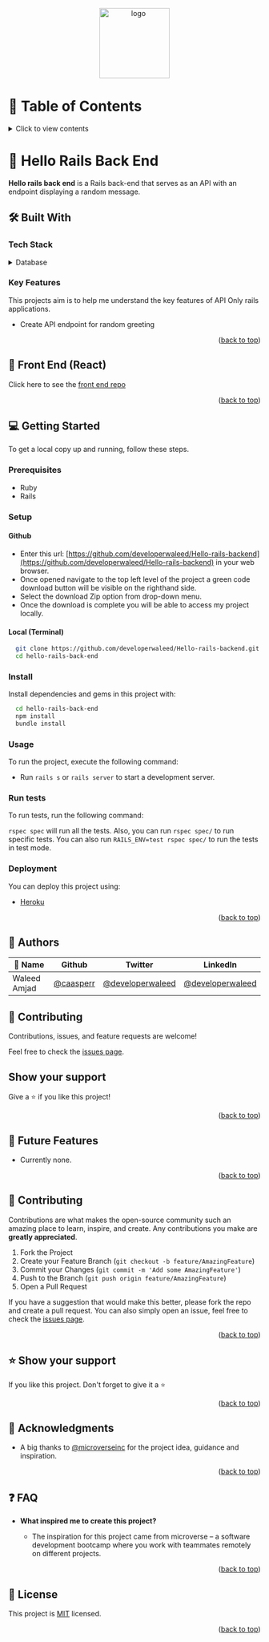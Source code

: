 <a name="readme-top"></a>


<div align="center">
  <img src="https://github.com/microverseinc/readme-template/blob/master/murple_logo.png" alt="logo" width="140"  height="auto" />
  <br/>
</div>

<!-- TABLE OF CONTENTS -->

# 📗 Table of Contents

<details>
  <summary>Click to view contents</summary>
  <ol>
    <li>
      <a href="#about-project">📖 About the Project</a>
        <ul>
          <li><a href="#video">📹 Video</a></li>
          <li>
            <a href="#built-with">🛠 Built With</a>
            <ul>
              <li><a href="#tech-stack">Tech Stack</a></li>
              <li><a href="#key-features">Key Features</a></li>
            </ul>
          </li>
          <li><a href="#live-demo">🚀 Front End</a></li>
        </ul>
    </li>
    <li>
      <a href="#getting-started">💻 Getting Started</a>
      <ul>
        <li><a href="#setup">Setup</a></li>
        <li><a href="#prerequisites">Prerequisites</a></li>
        <li><a href="#install">Install</a></li>
        <li><a href="#usage">Usage</a></li>
        <li><a href="#run-tests">Run tests</a></li>
        <li><a href="#deployment">Deployment</a></li>
      </ul>
    </li>
    <li><a href="#authors">👥 Authors</a></li>
    <li><a href="#future-features">🔭 Future Features</a></li>
    <li><a href="#contributing">🤝 Contributing</a></li>
    <li><a href="#support">⭐️ Show your support</a></li>
    <li><a href="#acknowledgements">🙏 Acknowledgements</a></li>
    <li><a href="#faq">❓ FAQ</a></li>
    <li><a href="#license">📝 License</a></li>
  </ol>
</details>

<!-- PROJECT DESCRIPTION -->

# 📖 Hello Rails Back End <a name="about-project"></a>

**Hello rails back end** is a Rails back-end that serves as an API with an endpoint displaying a random message.

## 🛠 Built With <a name="built-with"></a>

### Tech Stack <a name="tech-stack"></a>


<details>
<summary>Database</summary>
  <ul>
    <li><a href="https://rubyonrails.org/">Rails</a></li>
    <li><a href="https://www.postgresql.org/">PostgreSQL</a></li>
  </ul>
</details>

<!-- Features -->

### Key Features <a name="key-features"></a>

This projects aim is to help me understand the key features of API Only rails applications.

- Create API endpoint for random greeting

<p align="right">(<a href="#readme-top">back to top</a>)</p>

<!-- LIVE DEMO -->

## 🚀 Front End (React) <a name="live-demo"></a>

Click here to see the [front end repo](https://github.com/developerwaleed/hello-react-front-end)

<p align="right">(<a href="#readme-top">back to top</a>)</p>

<!-- GETTING STARTED -->

## 💻 Getting Started <a name="getting-started"></a>

To get a local copy up and running, follow these steps.

### Prerequisites

- Ruby
- Rails

### Setup

#### Github
- Enter this url: [https://github.com/developerwaleed/Hello-rails-backend](https://github.com/developerwaleed/Hello-rails-backend) in your web browser.
- Once opened navigate to the top left level of the project a green code download button will be visible on the righthand side.
- Select the download Zip option from drop-down menu.
- Once the download is complete you will be able to access my project locally.

#### Local (Terminal)

```sh
  git clone https://github.com/developerwaleed/Hello-rails-backend.git
  cd hello-rails-back-end
```

### Install

Install dependencies and gems in this project with:

```sh
  cd hello-rails-back-end
  npm install
  bundle install
```


### Usage

To run the project, execute the following command:

- Run `rails s` or `rails server` to start a development server.

### Run tests

To run tests, run the following command:

`rspec spec` will run all the tests.
Also, you can run `rspec spec/` to run specific tests.
You can also run `RAILS_ENV=test rspec spec/` to run the tests in test mode.

### Deployment

You can deploy this project using:

- [Heroku](https://heroku.com/)

<p align="right">(<a href="#readme-top">back to top</a>)</p>

<!-- AUTHORS -->

## 👥 Authors <a name="authors"></a>

| 👤 Name | Github | Twitter | LinkedIn |
|------|--------|---------|----------|
|Waleed Amjad|[@caasperr](https://github.com/developerwaleed)|[@developerwaleed](https://twitter.com/developerwaleed)|[@developerwaleed](https://www.linkedin.com/in/developerwaleed/)|

## 🤝 Contributing

Contributions, issues, and feature requests are welcome!

Feel free to check the [issues page](../../issues/).

## Show your support

Give a ⭐️ if you like this project!


<p align="right">(<a href="#readme-top">back to top</a>)</p>

<!-- FUTURE FEATURES -->

## 🔭 Future Features <a name="future-features"></a>

- Currently none.

<p align="right">(<a href="#readme-top">back to top</a>)</p>

<!-- CONTRIBUTING -->

## 🤝 Contributing <a name="contributing"></a>

Contributions are what makes the open-source community such an amazing place to learn, inspire, and create. Any contributions you make are **greatly appreciated**.

1. Fork the Project
2. Create your Feature Branch (`git checkout -b feature/AmazingFeature`)
3. Commit your Changes (`git commit -m 'Add some AmazingFeature'`)
4. Push to the Branch (`git push origin feature/AmazingFeature`)
5. Open a Pull Request

If you have a suggestion that would make this better, please fork the repo and create a pull request. You can also simply open an issue, feel free to check the [issues page](../../issues/).

<p align="right">(<a href="#readme-top">back to top</a>)</p>

<!-- SUPPORT -->

## ⭐️ Show your support <a name="support"></a>

If you like this project. Don't forget to give it a ⭐️

<p align="right">(<a href="#readme-top">back to top</a>)</p>

<!-- ACKNOWLEDGEMENTS -->

## 🙏 Acknowledgments <a name="acknowledgements"></a>

- A big thanks to [@microverseinc](https://github.com/microverseinc) for the project idea, guidance and inspiration.

<p align="right">(<a href="#readme-top">back to top</a>)</p>

<!-- FAQ  -->

## ❓ FAQ <a name="faq"></a>

- **What inspired me to create this project?**

  - The inspiration for this project came from microverse – a software development bootcamp where you work with teammates remotely on different projects.

<p align="right">(<a href="#readme-top">back to top</a>)</p>

<!-- LICENSE -->

## 📝 License <a name="license"></a>

This project is [MIT](./LICENSE) licensed.

<p align="right">(<a href="#readme-top">back to top</a>)</p>